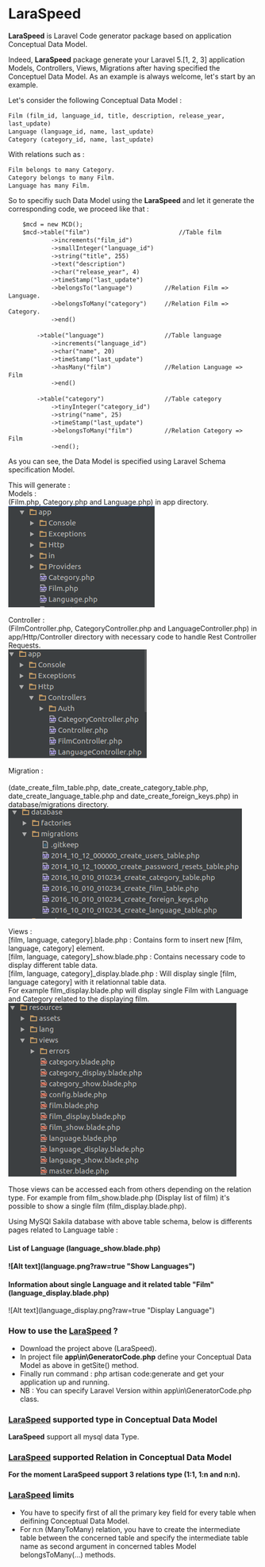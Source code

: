 # LaraSpeed

<b>LaraSpeed</b> is Laravel Code generator package based on application Conceptual Data Model.

Indeed, <b>LaraSpeed</b> package generate your Laravel 5.[1, 2, 3] application Models, Controllers, Views, Migrations after having specified the Conceptuel Data Model. As an example is always welcome, let's start by an example.

Let's consider the following Conceptual Data Model  :

    Film (film_id, language_id, title, description, release_year, last_update)
    Language (language_id, name, last_update)
    Category (category_id, name, last_update)
    
With relations such as :

    Film belongs to many Category.
    Category belongs to many Film.
    Language has many Film.

So to specifiy such Data Model using the <b>LaraSpeed</b> and let it generate the corresponding code, we proceed like that :
        
        $mcd = new MCD();
        $mcd->table("film")                         //Table film
                ->increments("film_id")           
                ->smallInteger("language_id")
                ->string("title", 255)            
                ->text("description")             
                ->char("release_year", 4)         
                ->timeStamp("last_update")
                ->belongsTo("language")         //Relation Film => Language.
                ->belongsToMany("category")     //Relation Film => Category.
                ->end()

            ->table("language")                 //Table language
                ->increments("language_id")
                ->char("name", 20)
                ->timeStamp("last_update")
                ->hasMany("film")               //Relation Language => Film
                ->end()

            ->table("category")                 //Table category
                ->tinyInteger("category_id")
                ->string("name", 25)
                ->timeStamp("last_update")
                ->belongsToMany("film")         //Relation Category => Film
                ->end();
  
As you can see, the Data Model is specified using Laravel Schema specification Model.

This will generate :<br/>
  Models :<br/>
  (Film.php, Category.php and Language.php) in app directory.<br/>
     ![Alt text](model.png?raw=true "Models")
  
  Controller :<br/>
  (FilmController.php, CategoryController.php and LanguageController.php) in app/Http/Controller directory with necessary code  to handle Rest Controller Requests.<br/>
   ![Alt text](controller.png?raw=true "Controllers")
 
 Migration :<br/><br/>
 (date_create_film_table.php, date_create_category_table.php, date_create_language_table.php and date_create_foreign_keys.php) in database/migrations directory.<br/>
    ![Alt text](migrations.png?raw=true "Migrations")
  
  Views :<br/>
    [film, language, category].blade.php : Contains form to insert new [film, language, category] element.<br/>
    [film, language, category]_show.blade.php : Contains necessary code to display different table data.<br/>
    [film, language, category]_display.blade.php : Will display single [film, language category] with it relationnal table data.<br/>
      For example film_display.blade.php will display single Film with Language and Category related to the displaying film.<br/>
    ![Alt text](view.png?raw=true "Views")   
  
  Those views can be accessed each from others depending on the relation type.
  For example from film_show.blade.php (Display list of film) it's possible to show a single film (film_display.blade.php).
  
  Using MySQl Sakila database with above table schema, below is differents pages related to Language table :<br/>
  
  <h4>List of Language (language_show.blade.php)<h4>
  ![Alt text](language.png?raw=true "Show Languages")  
  
  <h4>Information about single Language and it related table "Film" (language_display.blade.php)</h4>
  ![Alt text](language_display.png?raw=true "Display Language") 
  
  <h3>How to use the <u><b>LaraSpeed</b></u> ?</h3>
  
 <ul>
 <li>Download the project above (LaraSpeed).</li>
 <li>In project file <b>app\in\GeneratorCode.php</b> define your Conceptual Data Model as above in getSite() method.</li>
 <li>Finally run command : php artisan code:generate and get your application up and running.</li>
 <li>NB : You can specify Laravel Version within app\in\GeneratorCode.php class.</li>
 </ul>
  
<h3><u><b>LaraSpeed</b></u> supported type in Conceptual Data Model</h3>
  <b>LaraSpeed</b> support all mysql data Type.

<h3><u><b>LaraSpeed</b></u> supported Relation in Conceptual Data Model</h3>
  <b>For the moment LaraSpeed support 3 relations type (1:1, 1:n and n:n).</b>
  
<h3><u><b>LaraSpeed</b></u> limits</h3>
   <ul>
   <li>You have to specify first of all the primary key field for every table when deifining Conceptual Data Model.</li>
   <li> For n:n (ManyToMany) relation, you have to create the intermediate table between the concerned table and specify        the intermediate table name as second argument in concerned tables Model belongsToMany(...) methods.   
   </li>
   </ul>
 
